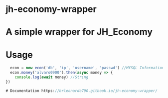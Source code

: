 # jh-economy-wrapper

# A simple wrapper for JH_Economy

# Usage

```javascript 
  econ = new econ('db', 'ip', 'username', 'passwd') //MYSQL Information
  econ.money('alvaro0900').then(async money => {
    console.log(await money) //String
})

# Documentation https://brleonardo790.gitbook.io/jh-economy-wrapper/
